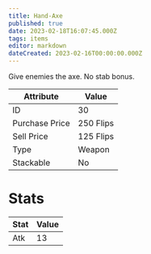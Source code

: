 ```yaml
---
title: Hand-Axe
published: true
date: 2023-02-18T16:07:45.000Z
tags: items
editor: markdown
dateCreated: 2023-02-16T00:00:00.000Z
---
```


Give enemies the axe. No stab bonus.

|Attribute|Value|
|-|-|
|ID|30|
|Purchase Price|250 Flips|
|Sell Price|125 Flips|
|Type|Weapon|
|Stackable|No|

# Stats
|Stat|Value|
|-|-|
|Atk|13|

